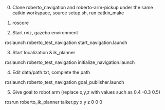 0. Clone roberto_navigation and roberto-arm-pickup under the same catkin workspace, source setup.sh, run catkin_make

1. roscore

2. Start rviz, gazebo environment

roslaunch roberto_test_navigation start_navigation.launch

3. Start localization & ik_planner

roslaunch roberto_test_navigation initialize_navigation.launch

4. Edit data/path.txt, complete the path

roslaunch roberto_test_navigation goal_publisher.launch

5. Give goal to robot arm (replace x,y,z with values such as 0.4 -0.3 0.5)

rosrun roberto_ik_planner talker.py x y z 0 0 0      
